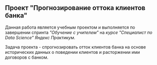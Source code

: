 ## Проект "Прогнозирование оттока клиентов банка"
Данная работа является учебным проектом и выполняется по завершении спринта _"Обучение с учителем"_ на _курсе "Специалист по Data Science" Яндекс Практикум_.  

Задача проекта - спрогнозировать отток клиентов банка на основе исторических данных о поведении клиентов и расторжении ими договоров с банком.
